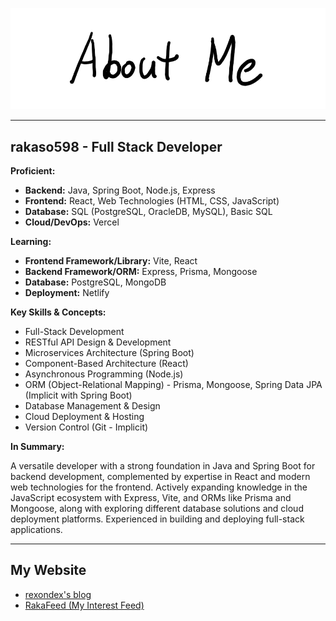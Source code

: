 ![AboutMe](images/AboutMe.png)  

---

## rakaso598 - Full Stack Developer

**Proficient:**

* **Backend:** Java, Spring Boot, Node.js, Express
* **Frontend:** React, Web Technologies (HTML, CSS, JavaScript)
* **Database:** SQL (PostgreSQL, OracleDB, MySQL), Basic SQL
* **Cloud/DevOps:** Vercel

**Learning:**

* **Frontend Framework/Library:** Vite, React
* **Backend Framework/ORM:** Express, Prisma, Mongoose
* **Database:** PostgreSQL, MongoDB
* **Deployment:** Netlify

**Key Skills & Concepts:**

* Full-Stack Development
* RESTful API Design & Development
* Microservices Architecture (Spring Boot)
* Component-Based Architecture (React)
* Asynchronous Programming (Node.js)
* ORM (Object-Relational Mapping) - Prisma, Mongoose, Spring Data JPA (Implicit with Spring Boot)
* Database Management & Design
* Cloud Deployment & Hosting
* Version Control (Git - Implicit)

**In Summary:**

A versatile developer with a strong foundation in Java and Spring Boot for backend development, complemented by expertise in React and modern web technologies for the frontend. Actively expanding knowledge in the JavaScript ecosystem with Express, Vite, and ORMs like Prisma and Mongoose, along with exploring different database solutions and cloud deployment platforms. Experienced in building and deploying full-stack applications.

---

## My Website

* [rexondex's blog](https://rexondex.tistory.com/)
* [RakaFeed (My Interest Feed)](https://rakaso598.github.io/)
